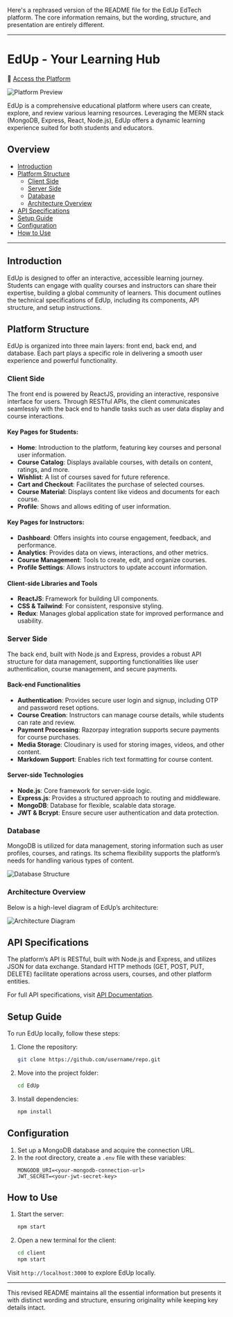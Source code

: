Here's a rephrased version of the README file for the EdUp EdTech platform. The core information remains, but the wording, structure, and presentation are entirely different.

---

# EdUp - Your Learning Hub  
🚀 [Access the Platform](https://ed-up.vercel.app/)

![Platform Preview](images/mainpage.png)

EdUp is a comprehensive educational platform where users can create, explore, and review various learning resources. Leveraging the MERN stack (MongoDB, Express, React, Node.js), EdUp offers a dynamic learning experience suited for both students and educators.

## Overview

- [Introduction](#introduction)
- [Platform Structure](#platform-structure)
  - [Client Side](#client-side)
  - [Server Side](#server-side)
  - [Database](#database)
  - [Architecture Overview](#architecture-overview)
- [API Specifications](#api-specifications)
- [Setup Guide](#setup-guide)
- [Configuration](#configuration)
- [How to Use](#how-to-use)

---

## Introduction

EdUp is designed to offer an interactive, accessible learning journey. Students can engage with quality courses and instructors can share their expertise, building a global community of learners. This document outlines the technical specifications of EdUp, including its components, API structure, and setup instructions.

## Platform Structure

EdUp is organized into three main layers: front end, back end, and database. Each part plays a specific role in delivering a smooth user experience and powerful functionality.

### Client Side

The front end is powered by ReactJS, providing an interactive, responsive interface for users. Through RESTful APIs, the client communicates seamlessly with the back end to handle tasks such as user data display and course interactions.

#### Key Pages for Students:

- **Home**: Introduction to the platform, featuring key courses and personal user information.
- **Course Catalog**: Displays available courses, with details on content, ratings, and more.
- **Wishlist**: A list of courses saved for future reference.
- **Cart and Checkout**: Facilitates the purchase of selected courses.
- **Course Material**: Displays content like videos and documents for each course.
- **Profile**: Shows and allows editing of user information.

#### Key Pages for Instructors:

- **Dashboard**: Offers insights into course engagement, feedback, and performance.
- **Analytics**: Provides data on views, interactions, and other metrics.
- **Course Management**: Tools to create, edit, and organize courses.
- **Profile Settings**: Allows instructors to update account information.

#### Client-side Libraries and Tools

- **ReactJS**: Framework for building UI components.
- **CSS & Tailwind**: For consistent, responsive styling.
- **Redux**: Manages global application state for improved performance and usability.

### Server Side

The back end, built with Node.js and Express, provides a robust API structure for data management, supporting functionalities like user authentication, course management, and secure payments.

#### Back-end Functionalities

- **Authentication**: Provides secure user login and signup, including OTP and password reset options.
- **Course Creation**: Instructors can manage course details, while students can rate and review.
- **Payment Processing**: Razorpay integration supports secure payments for course purchases.
- **Media Storage**: Cloudinary is used for storing images, videos, and other content.
- **Markdown Support**: Enables rich text formatting for course content.

#### Server-side Technologies

- **Node.js**: Core framework for server-side logic.
- **Express.js**: Provides a structured approach to routing and middleware.
- **MongoDB**: Database for flexible, scalable data storage.
- **JWT & Bcrypt**: Ensure secure user authentication and data protection.

### Database

MongoDB is utilized for data management, storing information such as user profiles, courses, and ratings. Its schema flexibility supports the platform’s needs for handling various types of content.

![Database Structure](images/schema.png)

### Architecture Overview

Below is a high-level diagram of EdUp’s architecture:

![Architecture Diagram](images/architecture.png)

## API Specifications

The platform’s API is RESTful, built with Node.js and Express, and utilizes JSON for data exchange. Standard HTTP methods (GET, POST, PUT, DELETE) facilitate operations across users, courses, and other platform entities.

For full API specifications, visit [API Documentation](/api-docs).

## Setup Guide

To run EdUp locally, follow these steps:

1. Clone the repository:
   ```bash
   git clone https://github.com/username/repo.git
   ```
2. Move into the project folder:
   ```bash
   cd EdUp
   ```
3. Install dependencies:
   ```bash
   npm install
   ```

## Configuration

1. Set up a MongoDB database and acquire the connection URL.
2. In the root directory, create a `.env` file with these variables:
   ```env
   MONGODB_URI=<your-mongodb-connection-url>
   JWT_SECRET=<your-jwt-secret-key>
   ```

## How to Use

1. Start the server:
   ```bash
   npm start
   ```
2. Open a new terminal for the client:
   ```bash
   cd client
   npm start
   ```

Visit `http://localhost:3000` to explore EdUp locally.

--- 

This revised README maintains all the essential information but presents it with distinct wording and structure, ensuring originality while keeping key details intact.